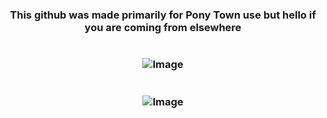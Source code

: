 # <h3 align="center">This github was made primarily for Pony Town use but hello if you are coming from elsewhere 

# <h3 align="center"> ![Image](https://media4.giphy.com/media/v1.Y2lkPTc5MGI3NjExdmtrNjM4cW8xcTV0bW04aG91am01MnBvYW1xNHR1aTdlZmQ5NmxkZiZlcD12MV9pbnRlcm5hbF9naWZfYnlfaWQmY3Q9Zw/rF5e1WuaDYKGnV8Pjg/giphy.gif)
# <h3 align="center"> ![Image](https://media3.giphy.com/media/jRL0E0Lwv85mKfuOqx/giphy.gif?)
